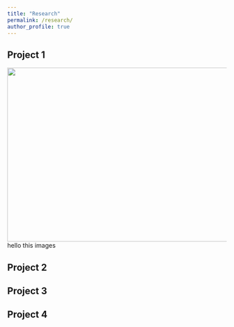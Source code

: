 ```yaml
---
title: "Research"
permalink: /research/
author_profile: true
---
```


## Project 1
<p>
<img align="right" width="800" height="400" src="https://ekanshsareen.github.io/files/rp_1.png">
  hello this images
</p>

## Project 2

## Project 3

## Project 4



